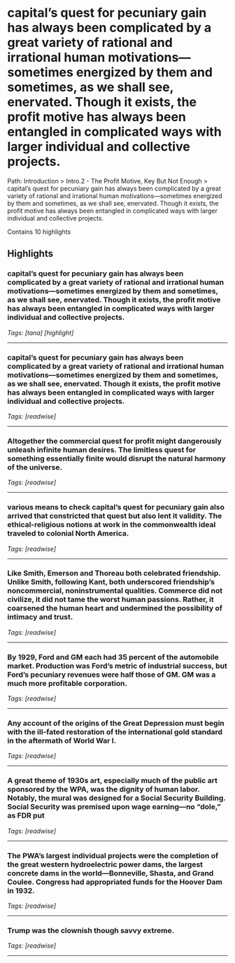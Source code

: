 # capital’s quest for pecuniary gain has always been complicated by a great variety of rational and irrational human motivations—sometimes energized by them and sometimes, as we shall see, enervated. Though it exists, the profit motive has always been entangled in complicated ways with larger individual and collective projects.

Path: Introduction > Intro.2 - The Profit Motive, Key But Not Enough > capital’s quest for pecuniary gain has always been complicated by a great variety of rational and irrational human motivations—sometimes energized by them and sometimes, as we shall see, enervated. Though it exists, the profit motive has always been entangled in complicated ways with larger individual and collective projects.

Contains 10 highlights

## Highlights

### capital’s quest for pecuniary gain has always been complicated by a great variety of rational and irrational human motivations—sometimes energized by them and sometimes, as we shall see, enervated. Though it exists, the profit motive has always been entangled in complicated ways with larger individual and collective projects.  
*Tags: [tana] [highlight]*

---

### capital’s quest for pecuniary gain has always been complicated by a great variety of rational and irrational human motivations—sometimes energized by them and sometimes, as we shall see, enervated. Though it exists, the profit motive has always been entangled in complicated ways with larger individual and collective projects.  
*Tags: [readwise]*

---

### Altogether the commercial quest for profit might dangerously unleash infinite human desires. The limitless quest for something essentially finite would disrupt the natural harmony of the universe.  
*Tags: [readwise]*

---

### various means to check capital’s quest for pecuniary gain also arrived that constricted that quest but also lent it validity. The ethical-religious notions at work in the commonwealth ideal traveled to colonial North America.  
*Tags: [readwise]*

---

### Like Smith, Emerson and Thoreau both celebrated friendship. Unlike Smith, following Kant, both underscored friendship’s noncommercial, noninstrumental qualities. Commerce did not civilize, it did not tame the worst human passions. Rather, it coarsened the human heart and undermined the possibility of intimacy and trust.  
*Tags: [readwise]*

---

### By 1929, Ford and GM each had 35 percent of the automobile market. Production was Ford’s metric of industrial success, but Ford’s pecuniary revenues were half those of GM. GM was a much more profitable corporation.  
*Tags: [readwise]*

---

### Any account of the origins of the Great Depression must begin with the ill-fated restoration of the international gold standard in the aftermath of World War I.  
*Tags: [readwise]*

---

### A great theme of 1930s art, especially much of the public art sponsored by the WPA, was the dignity of human labor. Notably, the mural was designed for a Social Security Building. Social Security was premised upon wage earning—no “dole,” as FDR put  
*Tags: [readwise]*

---

### The PWA’s largest individual projects were the completion of the great western hydroelectric power dams, the largest concrete dams in the world—Bonneville, Shasta, and Grand Coulee. Congress had appropriated funds for the Hoover Dam in 1932.  
*Tags: [readwise]*

---

### Trump was the clownish though savvy extreme.  
*Tags: [readwise]*

---

